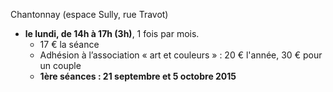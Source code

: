 
Chantonnay (espace Sully, rue Travot)

* **le lundi, de 14h à 17h (3h)**, 1 fois par mois.
  - 17 € la séance
  - Adhésion à l’association « art et couleurs » : 20 € l'année, 30 € pour un couple
  - **1ère séances : 21 septembre et 5 octobre 2015**
